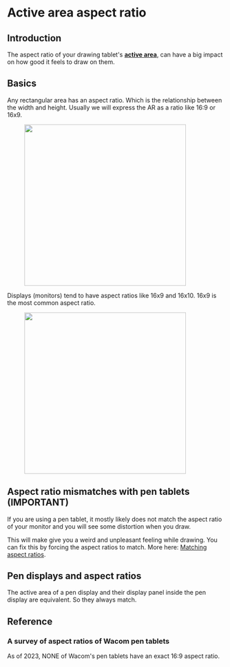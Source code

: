 # Active area aspect ratio

## Introduction

The aspect ratio of your drawing tablet's [**active area**](active-area.md), can have a big impact on how good it feels to draw on them.

## Basics

Any rectangular area has an aspect ratio. Which is the relationship between the width and height. Usually we will express the AR as a ratio like 16:9 or 16x9.&#x20;

<div align="left">

<figure><img src="../../.gitbook/assets/Slide1.JPG" alt="" width="375"><figcaption></figcaption></figure>

</div>

Displays (monitors) tend to have aspect ratios like 16x9 and 16x10. 16x9 is the most common aspect ratio.

<div align="left">

<figure><img src="../../.gitbook/assets/Slide3.JPG" alt="" width="375"><figcaption></figcaption></figure>

</div>

## Aspect ratio mismatches with pen tablets (IMPORTANT)

If you are using a pen tablet, it mostly likely does not match the aspect ratio of your monitor and you will see some distortion when you draw.&#x20;

This will make give you a weird and unpleasant feeling while drawing. You can fix this by forcing the aspect ratios to match. More here: [Matching aspect ratios](matching-aspect-ratios.md).

## Pen displays and aspect ratios

The active area of a pen display and their display panel inside the pen display are equivalent. So they always match.

## Reference

### A survey of aspect ratios of Wacom pen tablets

As of 2023, NONE of Wacom's pen tablets have an exact 16:9 aspect ratio.

<figure><img src="../../.gitbook/assets/Slide8.JPG" alt=""><figcaption></figcaption></figure>

##
